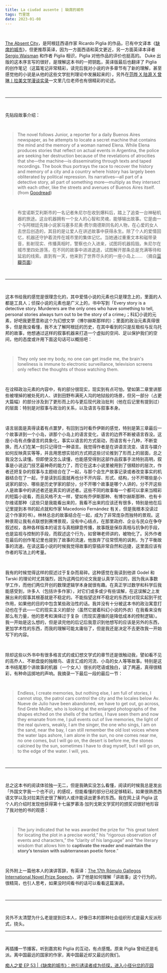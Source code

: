 ```yaml
---
title: La ciudad ausente | 缺席的城市
tags: 竹里馆
date: 2023-01-08
---
```




<br/>

[The Absent City](https://www.goodreads.com/en/book/show/1644.The_Absent_City)，是阿根廷西语作家 Ricardo Piglia 的作品，已有中文译本《[缺席的城市](https://book.douban.com/subject/35932955/)》，但更推荐英译，因为一方面西语和英文更近，另一方面英译本译者 [Sergio Waisman](https://sergiowaisman.weebly.com/) 和作者 Piglia 相识，Piglia 对他作品的评价也挺高的。 Duke 出版的这本序言写的很好，是理解这本书的一把钥匙，英译版最后也翻译了 Piglia 的创作笔记（这篇笔记非常精彩，读完后我对小说的许多章节有了新的理解，甚至感觉他的小说是从他的这些文学批判理论中发展起来的），另外在[范晔 X 陆源 X 曾琳丨拉美文学漫谈实录](https://www.douban.com/note/838219198/)一文里几位老师也有很精彩的论述。

<br/>

---

<br/>

先贴段故事介绍：

<br/>

> The novel follows Junior, a reporter for a daily Buenos Aires newspaper, as he attempts to locate a secret machine that contains the mind and the memory of a woman named Elena. While Elena produces stories that reflect on actual events in Argentina, the police are seeking her destruction because of the revelations of atrocities that she—the machine—is disseminating through texts and taped recordings. The book thus portrays the race to recover the history and memory of a city and a country where history has largely been obliterated by political repression. Its narratives—all part of a detective story, all part of something more—multiply as they intersect with each other, like the streets and avenues of Buenos Aires itself. (from [Goodread](https://www.goodreads.com/book/show/1644))

<br/>

> 布宜诺斯艾利斯市的一名记者朱尼尔在收到爆料后，踏上了追查一台神秘机器的旅途。这台机器拥有一个女人的心智和灵魂，能够输出故事。它是由一个与阿根廷先锋小说家马塞多尼奥·费尔南德斯同名的人物，在心爱的女人去世后创造的，其目的是让爱人在讲述故事中获得永生。除了个人的爱情回忆，机器还守护着流传在城市里的集体记忆。当她通过重重文本和磁带录音，影射现实、传播真相时，警察也介入进来，试图将机器捣毁。朱尼尔在城市里四处游荡，在不同的故事中进进退退，试图解开那条总是充满等待和延宕的线索。直到有一天，他来到了世界尽头的的一座小岛上…… （摘自[豆瓣页面](https://book.douban.com/subject/35932955/)）

<br/>

---

<br/>

这本书给我的感觉是很理念化的，其中爱情小说的元素也只是理念上的，里面的人都是工具人；侦探小说的元素也是广义上的，书中写到「Every story is a detective story. Murderers are the only ones who have something to tell, personal stories always turn out to be the story of a crime」；科幻小说的元素，好吧我更愿意称这个为幻想文学（博尔赫斯那样的）；里面的政治元素真得很多，但是我没看懂，我不太了解阿根廷的历史，在其中看到的只是反极权与反乌托邦的故事，他想通过这样的叙事机器来打造一个虚拟的空间、足以保护我们的空间，他的态度或许用下面这句话可以概括吧：

<br/>

> They only see my body, no one can get insdie me, the brain's loneliness is immune to electronic surveillance, television screens only reflect the thoughts of those watching them.

<br/>

在诠释政治元素的内容中，有的部分很现实，现实到有点可怕，譬如第二章里讲那些被埋掉的被处死的人、讲到田野布满死人沟的地狱般的场景，但另一部分（占更大篇幅）的部分涉及到了更形而上的与更后现代政治批判（他在后记里有提到过）的层面：特别是对叙事与政治的关系，以及语言与叙事本身。

<br/>

语言层面是真得读着有点噩梦，有回到当时看乔伊斯的感觉，特别是第三章最后一个故事讲到一个小岛，讲那个小岛上的语言变化，语言的边界不断被语言吞没。这座小岛有点像语言的具象化，事实以语言的方式驱动，而语言有十几种，不断变换，而人们在某一刻只记得住一种语言。我觉得作者是在讲语言流变、语言与媒介如何反映真实等等，并且用思想实验的方式把这些讨论推到了形而上的层面，总之我没怎么读懂。但即使没怎么读懂，也能感受得到这部作品叙事手法特别高明，叙事是小说这门技艺最神奇的能力了，而它在这本小说里被用到了很精妙的层次，作者还把复杂的叙事与主题结合在了一起，与那个会生产故事记录或者改变事实的机器结合在了一起，于是读到后面就再也分不开内容、形式、结构，分不开哪些是小说家的部分、哪些是历史学家的部分，分不开哪个故事是哪个人讲的，分不开这些人是故事中的讲述者还是真实的讲述者。这些不同的故事每一个都可以拿来当精彩的短篇小说看，而且风格不太一样，譬如有乔伊斯那种、有博尔赫斯那种、也有卡尔维诺那种（这些只是我能看出来的，我看不出来的应该还有很多，特别是他在后记里提到本书的起点就和作家 Macedonio Fernández 有关，但是我根本没读过这个作家的书）。林林总总的故事结合在一起，成为了非常庞杂而独特的景观。这种景观让我有点联想到赛博景观，没有中心结点，在那里政府、企业与民众在争夺叙述权，各种各样版本的谣言与真相肆意传播，故事既是保存真相与抗争的手段，也是监视与控制的手段，而叙述这个行为，如曾琳老师讲的，被物化了。另外作者在最后的创作笔记里也提到了故事的流速，他放弃了往常惯用的讽刺，为了平衡故事的流速。在读这篇小说的时候我觉得故事的穿插非常自然和迅捷，这里面应该有作者的写法上的考量。

<br/>

我有的时候觉得这样的叙述过于复杂而易碎。这种感觉在我读到他讲 Godel 和 Tarski 的理论时尤其强烈，因为这两位的论文我是认真学习过的，因为我从事数学工作，而他们两位开创的数理逻辑学本身就很有趣。在真正学过数学和科学后我能感受到，许多人（包括许多作家），对它们或多或少有些误解，在这误解之上发展出来的叙事其根基就是不稳定的。不能指望这样不稳定的东西对对现实起到干扰作用，如果他的目的中包含某些政治性的话。我并没有十分被这本书的政治寓意打动也在于此——它的现实主义的部分（虽然它披着科幻小说的外衣）在我看来没有那么有力量，他的思考和演绎过于复杂（而现实遵循的是降低成本的控制逻辑）。我一开始是这么想的，但是读完他的后记后我意识到他想写的应该是另外的东西，更加学术性的东西，而我的理解可能太庸俗了，但是我还是决定不去更改我一开始写下的内容。

<br/>

除却这些以外书中有很多格言式的或幻想文学式的章节还是很触动我，譬如看不见的高乔人、不断盘旋的独眼鸟、语言汇成的河流、小岛的女人等等故事。特别是这本书结尾那个讲故事的机器（一个女人）很长的呓语或独白，读了两遍，真得很精彩，有种命运掷地的声响。我摘录一下最后一段的最后一节：

<br/>

> Endless, I create memories, but nothing else, I am full of stories, I cannot stop, the patrol cars control the city and the locales below Av. Nueve de Julio have been abandoned, we have to get out, go across, find Grete Muller, who is looking at the enlarged photographs of the shapes etched on the shells of the turtles, I have seen them and now they emanate from me, I pull events out of live memories, the light of the real quivers, weakly, I am the singer, the one who sings, I am on the sand, near the bay, I can still remember the old lost voices where the water laps ashore, I am alone in the sun, no one comes near me, no one comes, but I will go on, the desert is before me, the stones calcined by the sun, sometimes I have to drag myself, but I will go on, to the edge of the water. I will, yes.

<br/>

---

<br/>

总之这本书的阅读体验独一无二，但是我确实没怎么看懂，阅读的时候我总是发出「外国文字我一个也不识」的感叹，但能看懂的部分已经足够精彩。如果很熟悉西语文学以及对拉美历史很了解的人或许能读出更多的东西。我在网上读 Piglia 这个人的介绍时发现他获得第十七届罗慕洛·加列戈斯文学奖时的颁奖词很好地形容了我对他的书的观感：

<br/>

> The jury indicated that he was awarded the prize for “his great talent for locating the plot in a precise world,” his “rigorous observation of events and characters,” the “clarity of his language” and “the literary wisdom that allows him to **captivate the reader and maintain the story’s tension with subterranean poetic force**.”

<br/>

另外附上一篇他本人的演讲答辞，有英译：[The 17th Rómulo Gallegos International Novel Prize Speech](https://latinamericanliteraturetoday.org/2017/01/17th-romulo-gallegos-international-novel-prize-speech-ricardo-piglia/)，讲了他是如何理解「讲故事」这个行为的，很精简，也引人思考，如果没时间看书的话可以看看这篇演讲。

<br/>

---

<br/>

另外不太清楚为什么老是提到日本人，好像日本的那种社会组织形式是最大反派形式，挠头。

---

<br/>

再插播一节播客。听到嘉宾和 Piglia 的互动，有点感慨。原来 Piglia 曾经还是毛派。离中国最远的国家的作家，离中国最近却又最远的我们。

[痴人之爱 EP 53 |《缺席的城市》：他引诱读者成为侦探，进入小径分岔的花园](https://podcasts.apple.com/cn/podcast/53-%E7%BC%BA%E5%B8%AD%E7%9A%84%E5%9F%8E%E5%B8%82-%E4%BB%96%E5%BC%95%E8%AF%B1%E8%AF%BB%E8%80%85%E6%88%90%E4%B8%BA%E4%BE%A6%E6%8E%A2-%E8%BF%9B%E5%85%A5%E5%B0%8F%E5%BE%84%E5%88%86%E5%B2%94%E7%9A%84%E8%8A%B1%E5%9B%AD/id1526978567?i=1000583238183)

<br/>
